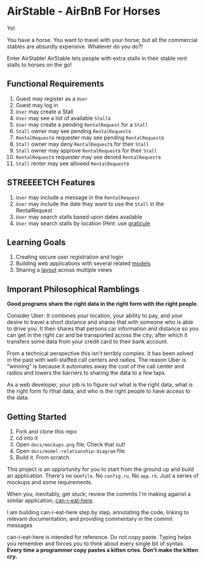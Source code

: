 # AirStable - AirBnB For Horses

Yo!

You have a horse. You want to travel with your horse; but all the commercial
stables are absurdly expensive. Whatever do you do?!

Enter AirStable! AirStable lets people with extra stalls in their stable rent
stalls to horses on the go!

## Functional Requirements

1. Guest may register as a `User`
1. Guest may log in
1. `User` may create a Stall
1. `User` may see a list of available `Stall`s
1. `User` may create a pending `RentalRequest` for a `Stall`
1. `Stall` owner may see pending `RentalRequest`s
1. `RentalRequest`s requester may see pending `RentalRequest`s
1. `Stall` owner may deny `RentalRequest`s for their `Stall`
1. `Stall` owner may approve `RentalRequest`s for their `Stall`
1. `RentalRequest`s requester may see denied `RentalRequest`s
1. `Stall` renter may see allowed `RentalRequest`s


## STREEEETCH Features

1. `User` may include a message in the `RentalRequest`
1. `User` may include the date they want to use the `Stall` in the RentalRequest
1. `User` may search stalls based upon dates available
1. `User` may search stalls by location (Hint: use
   [graticule](https://github.com/collectiveidea/graticule)

## Learning Goals

1. Creating secure user registration and login
1. Building web applications with several related
   [models](https://github.com/codeunion/web-fundamentals/wiki/Glossary#model-mvc)
1. Sharing a
   [layout](https://github.com/codeunion/web-fundamentals/wiki/Glossary#layout-sinatra)
   across multiple views

## Imporant Philosophical Ramblings
**Good programs share the right data in the right form with the right people**.

Consider Uber: It combines your location, your ability to pay, and your desire to
travel a short distance and shares that with someone who is able to drive you.
It then shares that persons car information and distance so you can get in the
right car and be transported across the city; after which it transfers some data
from your credit card to their bank account.

From a technical perspective this isn't terribly complex. It has been solved in
the past with well-staffed call centers and radios. The reason Uber is "winning"
is because it automates away the cost of the call center and radios and lowers
the barriers to sharing the data to a few taps.

As a web developer, your job is to figure out what is the right data, what is
the right form fo rthat data, and who is the right people to have access to the
data.

## Getting Started
1. Fork and clone this repo
1. cd into it
1. Open `docs/mockups.png` file; Check that out!
1. Open `docs/model-relationship-diagram` file.
1. Build it. From scratch.

This project is an opportunity for you to start from the ground up and build an
application. There's no `Gemfile`. No `config.ru`. No `app.rb`. Just a series of
mockups and some requirements.

When you, inevitably, get stuck; review the commits I'm making against a similar
application,
[can-i-eat-here](https://github.com/codeunion/can-i-eat-here).

I am building can-i-eat-here step by step, annotating the code, linking to
relevant documentation, and providing commentary in the commit messages

can-i-eat-here is intended for reference. Do not copy paste. Typing helps you
remember and forces you to think about every single bit of syntax. **Every time
a programmer copy pastes a kitten cries. Don't make the kitten cry.**
